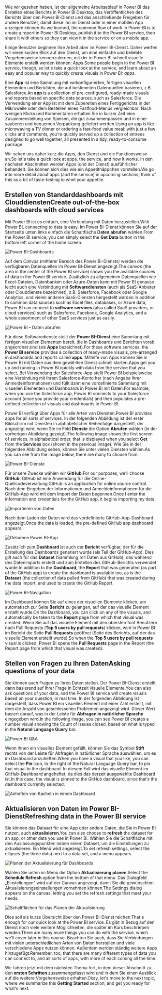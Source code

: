 <span data-ttu-id="73b8c-101">Wie wir gesehen haben, ist der allgemeine Arbeitsablauf in Power BI das Erstellen eines Berichts in Power BI Desktop, das Veröffentlichen des Berichts über den Power BI-Dienst und das anschließende Freigeben für andere Benutzer, damit diese ihn im Dienst oder in einer mobilen App anzeigen können.</span><span class="sxs-lookup"><span data-stu-id="73b8c-101">As we learned, the common flow of work in Power BI is to create a report in Power BI Desktop, publish it to the Power BI service, then share it with others so they can view it in the service or on a mobile app.</span></span>

<span data-ttu-id="73b8c-102">Einige Benutzer beginnen Ihre Arbeit aber im Power BI-Dienst. Daher werfen wir einen kurzen Blick auf den Dienst, um eine einfache und beliebte Vorgehensweise kennenzulernen, mit der in Power BI schnell visuelle Elemente erstellt werden können: *Apps*.</span><span class="sxs-lookup"><span data-stu-id="73b8c-102">Some people begin in the Power BI service, though, so let's take a quick look at the service, and learn about an easy and popular way to quickly create visuals in Power BI: *apps*.</span></span>

<span data-ttu-id="73b8c-103">Eine **App** ist eine Sammlung mit vorkonfigurierten, fertigen visuellen Elementen und Berichten, die auf bestimmten Datenquellen basieren, z.B. Salesforce.</span><span class="sxs-lookup"><span data-stu-id="73b8c-103">An **app** is a collection of pre-configured, ready-made visuals and reports based on specific data sources, such as Salesforce.</span></span> <span data-ttu-id="73b8c-104">Die Verwendung einer App ist mit dem Zubereiten eines Fertiggerichts in der Mikrowelle oder dem Bestellen eines Fastfood-Menüs vergleichbar: Nach wenigen Klicks und Kommentaren erhalten Sie in kurzer Zeit eine Zusammenstellung von Speisen, die gut zusammenpassen und in einer sauberen und bequemen Verpackung geliefert werden.</span><span class="sxs-lookup"><span data-stu-id="73b8c-104">Using an app is like microwaving a TV dinner or ordering a fast-food value meal: with just a few clicks and comments, you're quickly served up a collection of entrees designed to go well together, all presented in a tidy, ready-to-consume package.</span></span>

<span data-ttu-id="73b8c-105">Wir sehen uns daher kurz die Apps, den Dienst und die Funktionsweise an.</span><span class="sxs-lookup"><span data-stu-id="73b8c-105">So let's take a quick look at apps, the service, and how it works.</span></span> <span data-ttu-id="73b8c-106">In den nächsten Abschnitten werden Apps (und der Dienst) ausführlicher behandelt. Sie können sich dies wie ein Appetithäppchen vorstellen.</span><span class="sxs-lookup"><span data-stu-id="73b8c-106">We go into more detail about apps (and the service) in upcoming sections; think of this as a bit of taste-testing to whet your appetite.</span></span>

## <a name="create-out-of-the-box-dashboards-with-cloud-services"></a><span data-ttu-id="73b8c-107">Erstellen von Standarddashboards mit Clouddiensten</span><span class="sxs-lookup"><span data-stu-id="73b8c-107">Create out-of-the-box dashboards with cloud services</span></span>
<span data-ttu-id="73b8c-108">Mit Power BI ist es einfach, eine Verbindung mit Daten herzustellen.</span><span class="sxs-lookup"><span data-stu-id="73b8c-108">With Power BI, connecting to data is easy.</span></span> <span data-ttu-id="73b8c-109">Im Power BI-Dienst können Sie auf der Startseite unten links einfach die Schaltfläche **Daten abrufen** wählen.</span><span class="sxs-lookup"><span data-stu-id="73b8c-109">From the Power BI service, you can simply select the **Get Data** button in the bottom left corner of the home screen.</span></span>

![Power BI-Dashboards](../media/pbi-touring_01.png)

<span data-ttu-id="73b8c-111">Auf dem *Canvas* (mittlerer Bereich des Power BI-Diensts) werden die verfügbaren Datenquellen im Power BI-Dienst angezeigt.</span><span class="sxs-lookup"><span data-stu-id="73b8c-111">The *canvas* (the area in the center of the Power BI service) shows you the available sources of data in the Power BI service.</span></span> <span data-ttu-id="73b8c-112">Zusätzlich zu allgemeinen Datenquellen wie Excel-Dateien, Datenbanken oder Azure-Daten kann mit Power BI genauso leicht auch eine Verbindung mit **Softwarediensten** (auch als SaaS-Anbieter oder Clouddienste bezeichnet), z.B. Salesforce, Facebook oder Google Analytics, und vielen anderen SaaS-Diensten hergestellt werden.</span><span class="sxs-lookup"><span data-stu-id="73b8c-112">In addition to common data sources such as Excel files, databases, or Azure data, Power BI can connect to **software services** (also called SaaS providers, or cloud services) such as Salesforce, Facebook, Google Analytics, and a whole assortment of other SaaS services just as easily.</span></span>

![Power BI – Daten abrufen](../media/pbi-touring_02.png)

<span data-ttu-id="73b8c-114">Für diese Softwaredienste stellt der **Power BI-Dienst** eine Sammlung mit fertigen visuellen Elementen bereit, die in Dashboards und Berichten vorab angeordnet sind (als **Apps** bezeichnet).</span><span class="sxs-lookup"><span data-stu-id="73b8c-114">For these software services, the **Power BI service** provides a collection of ready-made visuals, pre-arranged in dashboards and reports called **apps**.</span></span> <span data-ttu-id="73b8c-115">Mithilfe von Apps können Sie in Power BI mit Daten aus dem gewählten Dienst schnell starten.</span><span class="sxs-lookup"><span data-stu-id="73b8c-115">Apps get you up and running in Power BI quickly with data from the service that you select.</span></span> <span data-ttu-id="73b8c-116">Bei Verwendung der Salesforce-App stellt Power BI beispielsweise eine Verbindung mit Ihrem Salesforce-Konto her (nach Angabe Ihrer Anmeldeinformationen) und füllt dann eine vordefinierte Sammlung mit visuellen Elementen und Dashboards in Power BI mit Daten.</span><span class="sxs-lookup"><span data-stu-id="73b8c-116">For example, when you use the Salesforce app, Power BI connects to your Salesforce account (once you provide your credentials) and then populates a pre-defined collection of visuals and dashboards in Power BI.</span></span>

<span data-ttu-id="73b8c-117">Power BI verfügt über Apps für alle Arten von Diensten.</span><span class="sxs-lookup"><span data-stu-id="73b8c-117">Power BI provides apps for all sorts of services.</span></span> <span data-ttu-id="73b8c-118">In der folgenden Abbildung ist der erste Bildschirm mit Diensten in alphabetischer Reihenfolge dargestellt, der angezeigt wird, wenn Sie im Feld **Dienste** die Option **Abrufen** wählen (in der vorherigen Abbildung gezeigt).</span><span class="sxs-lookup"><span data-stu-id="73b8c-118">The following image shows the first screen of services, in alphabetical order, that is displayed when you select **Get** from the **Services** box (shown in the previous image).</span></span> <span data-ttu-id="73b8c-119">Wie Sie in der folgenden Abbildung sehen, können Sie unter vielen Diensten wählen.</span><span class="sxs-lookup"><span data-stu-id="73b8c-119">As you can see from the image below, there are many to choose from.</span></span>

![Power BI-Dienste](../media/pbi-touring_03.png)

<span data-ttu-id="73b8c-121">Für unsere Zwecke wählen wir **GitHub**.</span><span class="sxs-lookup"><span data-stu-id="73b8c-121">For our purposes, we’ll choose **GitHub**.</span></span> <span data-ttu-id="73b8c-122">GitHub ist eine Anwendung für die Online-Quellcodeverwaltung.</span><span class="sxs-lookup"><span data-stu-id="73b8c-122">GitHub is an application for online source control.</span></span> <span data-ttu-id="73b8c-123">Nach dem Eingeben der Informationen und Anmeldeinformationen für die GitHub-App wird mit dem Import der Daten begonnen.</span><span class="sxs-lookup"><span data-stu-id="73b8c-123">Once I enter the information and credentials for the GitHub app, it begins importing my data.</span></span>

![Importieren von Daten](../media/pbi-touring_04.png)

<span data-ttu-id="73b8c-125">Nach dem Laden der Daten wird das vordefinierte GitHub-App-Dashboard angezeigt.</span><span class="sxs-lookup"><span data-stu-id="73b8c-125">Once the data is loaded, the pre-defined GitHub app dashboard appears.</span></span>

![Geladene Power BI-App](../media/pbi-touring_05.png)

<span data-ttu-id="73b8c-127">Zusätzlich zum **Dashboard** ist auch der **Bericht** verfügbar, der für die Erstellung des Dashboards generiert wurde (als Teil der GitHub-App). Dies gilt auch für das **Dataset** (Sammlung mit Daten aus GitHub), das während des Datenimports erstellt und zum Erstellen des GitHub-Berichts verwendet wurde.</span><span class="sxs-lookup"><span data-stu-id="73b8c-127">In addition to the **Dashboard**, the **Report** that was generated (as part of the GitHub app) to create the dashboard is available too, as is the **Dataset** (the collection of data pulled from GitHub) that was created during the data import, and used to create the GitHub Report.</span></span>

![Power BI-Navigation](../media/pbi-touring_06.png)

<span data-ttu-id="73b8c-129">Im Dashboard können Sie auf eines der visuellen Elemente klicken, um automatisch zur Seite **Bericht** zu gelangen, auf der das visuelle Element erstellt wurde.</span><span class="sxs-lookup"><span data-stu-id="73b8c-129">On the Dashboard, you can click on any of the visuals, and automatically be taken to the **Report** page from which that visual was created.</span></span> <span data-ttu-id="73b8c-130">Wenn Sie auf das visuelle Element mit den obersten fünf Benutzern nach Pull Requests (**Top 5 users by pull requests**) klicken, wird in Power BI im Bericht die Seite **Pull Requests** geöffnet (Seite des Berichts, auf der das visuelle Element erstellt wurde).</span><span class="sxs-lookup"><span data-stu-id="73b8c-130">So when the **Top 5 users by pull requests** visual is clicked, Power BI opens the **Pull Requests** page in the Report (the Report page from which that visual was created).</span></span>

## <a name="asking-questions-of-your-data"></a><span data-ttu-id="73b8c-131">Stellen von Fragen zu Ihren Daten</span><span class="sxs-lookup"><span data-stu-id="73b8c-131">Asking questions of your data</span></span>
<span data-ttu-id="73b8c-132">Sie können auch Fragen zu Ihren Daten stellen. Der Power BI-Dienst erstellt dann basierend auf Ihrer Frage in Echtzeit visuelle Elemente.</span><span class="sxs-lookup"><span data-stu-id="73b8c-132">You can also ask questions of your data, and the Power BI service will create visuals based on your question, in real time.</span></span> <span data-ttu-id="73b8c-133">In der folgenden Abbildung ist dargestellt, dass Power BI ein visuelles Element mit einer Zahl erstellt, mit dem die Anzahl von geschlossenen Problemen angezeigt wird. Dieser Wert basiert darauf, was in der Leiste für **Abfragen in natürlicher Sprache** eingegeben wird.</span><span class="sxs-lookup"><span data-stu-id="73b8c-133">In the following image, you can see Power BI creates a number visual showing the Count of Issues closed, based on what is typed in the **Natural Language Query** bar.</span></span>

![Power BI Q&A](../media/pbi-touring_07.png)

<span data-ttu-id="73b8c-135">Wenn Ihnen ein visuelles Element gefällt, können Sie das Symbol **Stift** rechts von der Leiste für Abfragen in natürlicher Sprache auswählen, um es im Dashboard anzuheften.</span><span class="sxs-lookup"><span data-stu-id="73b8c-135">When you have a visual that you like, you can select the **Pin** icon, to the right of the Natural Language Query bar, to pin that visual to the dashboard.</span></span> <span data-ttu-id="73b8c-136">In diesem Fall wird das visuelle Element im GitHub-Dashboard angeheftet, da dies das derzeit ausgewählte Dashboard ist.</span><span class="sxs-lookup"><span data-stu-id="73b8c-136">In this case, the visual is pinned to the GitHub dashboard, since that’s the dashboard currently selected.</span></span>

![Anheften von Kacheln in einem Dashboard](../media/pbi-touring_08.png)

## <a name="refreshing-data-in-the-power-bi-service"></a><span data-ttu-id="73b8c-138">Aktualisieren von Daten im Power BI-Dienst</span><span class="sxs-lookup"><span data-stu-id="73b8c-138">Refreshing data in the Power BI service</span></span>
<span data-ttu-id="73b8c-139">Sie können das Dataset für eine App oder andere Daten, die Sie in Power BI nutzen, auch **aktualisieren**.</span><span class="sxs-lookup"><span data-stu-id="73b8c-139">You can also choose to **refresh** the dataset for an app, or other data you use in Power BI.</span></span> <span data-ttu-id="73b8c-140">Wählen Sie die Schaltfläche mit den Auslassungspunkten neben einem Dataset, um die Einstellungen zu aktualisieren. Ein Menü wird angezeigt.</span><span class="sxs-lookup"><span data-stu-id="73b8c-140">To set refresh settings, select the ellipses (the three dots) next to a data set, and a menu appears.</span></span>

![Planen der Aktualisierung für Dashboards](../media/pbi-touring_09.png)

<span data-ttu-id="73b8c-142">Wählen Sie unten im Menü die Option **Aktualisierung planen**.</span><span class="sxs-lookup"><span data-stu-id="73b8c-142">Select the **Schedule Refresh** option from the bottom of that menu.</span></span> <span data-ttu-id="73b8c-143">Das Dialogfeld „Einstellungen“ wird auf der Canvas angezeigt, damit Sie die gewünschten Aktualisierungseinstellungen vornehmen können.</span><span class="sxs-lookup"><span data-stu-id="73b8c-143">The Settings dialog appears on the canvas, letting you set the refresh settings that meet your needs.</span></span>

![Schaltflächen für das Planen der Aktualisierung](../media/pbi-touring_10.png)

<span data-ttu-id="73b8c-145">Dies soll als kurze Übersicht über den Power BI-Dienst reichen.</span><span class="sxs-lookup"><span data-stu-id="73b8c-145">That's enough for our quick look at the Power BI service.</span></span> <span data-ttu-id="73b8c-146">Es gibt in Bezug auf den Dienst noch viele weitere Möglichkeiten, die später im Kurs beschrieben werden.</span><span class="sxs-lookup"><span data-stu-id="73b8c-146">There are many more things you can do with the service, which we'll cover later in this course.</span></span> <span data-ttu-id="73b8c-147">Beachten Sie auch, dass Sie Verbindungen mit vielen unterschiedlichen Arten von Daten herstellen und viele verschiedene Apps nutzen können. Außerdem werden ständig weitere Apps hinzugefügt.</span><span class="sxs-lookup"><span data-stu-id="73b8c-147">Remember, too, that there are many different types of data you can connect to, and all sorts of apps, with more of each coming all the time.</span></span>

<span data-ttu-id="73b8c-148">Wir fahren jetzt mit dem nächsten Thema fort, in dem dieser Abschnitt zu den **ersten Schritten** zusammengefasst wird und in dem Sie einen Ausblick auf die weitere Vorgehensweise erhalten.</span><span class="sxs-lookup"><span data-stu-id="73b8c-148">Okay, let's move to the next topic, where we summarize this **Getting Started** section, and get you ready for what's next.</span></span>

